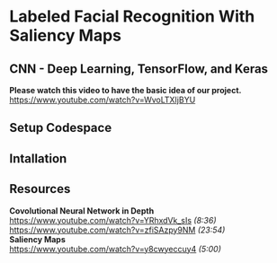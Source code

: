 # Labeled Facial Recognition With Saliency Maps

## CNN - Deep Learning, TensorFlow, and Keras
**Please watch this video to have the basic idea of our project.**    
https://www.youtube.com/watch?v=WvoLTXIjBYU

## Setup Codespace


## Intallation


## Resources
**Covolutional Neural Network in Depth**    
https://www.youtube.com/watch?v=YRhxdVk_sIs _(8:36)_  
https://www.youtube.com/watch?v=zfiSAzpy9NM _(23:54)_  
**Saliency Maps**  
https://www.youtube.com/watch?v=y8cwyeccuy4  _(5:00)_
